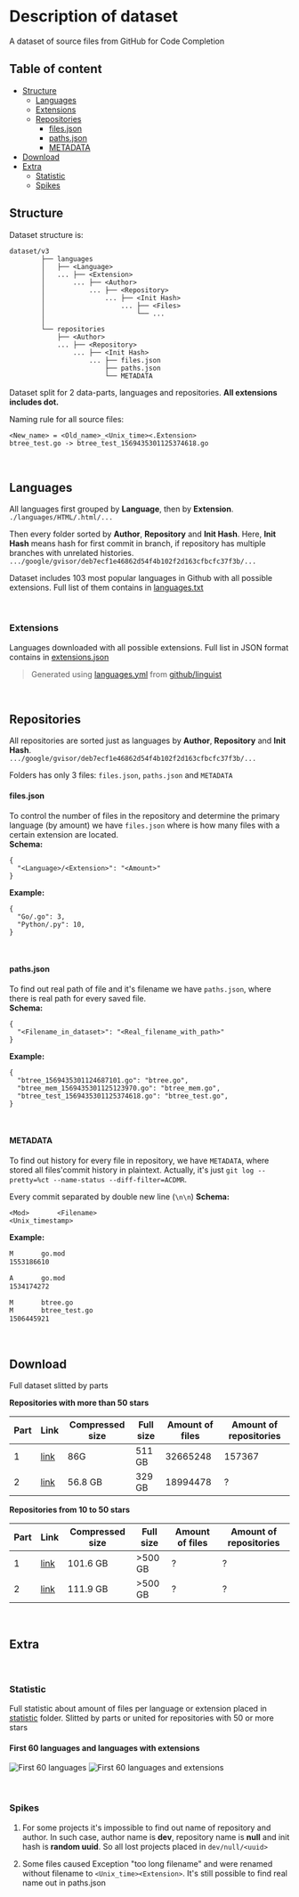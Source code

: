# Description of dataset

A dataset of source files from GitHub for Code Completion

## Table of content
- [Structure](#structure)
    - [Languages](#languages)
    - [Extensions](#extensions)
    - [Repositories](#repositories)
        - [files.json](#filesjson)
        - [paths.json](#pathsjson)
        - [METADATA](#metadata)
- [Download](#download)
- [Extra](#extra)
    - [Statistic](#statistic)
    - [Spikes](#spikes)



    
## Structure

Dataset structure is:
```
dataset/v3
        ├── languages 
        │   ├── <Language> 
        │   ... ├── <Extension>  
        │       ... ├── <Author> 
        │           ... ├── <Repository>
        │               ... ├── <Init Hash>
        │                   ... ├── <Files>
        │                       └── ...
        │
        └── repositories   
            ├── <Author> 
            ... ├── <Repository>
                ... ├── <Init Hash>
                    ... ├── files.json
                        ├── paths.json
                        └── METADATA
```

Dataset split for 2 data-parts, languages and repositories.
**All extensions includes dot.**

Naming rule for all source files:

`<New_name> = <Old_name>_<Unix_time><.Extension>`  
`btree_test.go -> btree_test_1569435301125374618.go`


&nbsp;
## Languages

All languages first grouped by **Language**, then by **Extension**.              
`./languages/HTML/.html/...`

Then every folder sorted by **Author**, **Repository** and **Init Hash**. Here, **Init Hash** means hash for first commit in branch, if repository has multiple branches with unrelated histories.  
`.../google/gvisor/deb7ecf1e46862d54f4b102f2d163cfbcfc37f3b/...`

Dataset includes 103 most popular languages in Github with all possible extensions. Full list of them contains in [languages.txt](languages.txt)

&nbsp;
### Extensions

Languages downloaded with all possible extensions. Full list in JSON format contains in [extensions.json](extensions.json)

> Generated using [languages.yml](https://github.com/github/linguist/blob/master/lib/linguist/languages.yml) from [github/linguist](https://github.com/github/linguist)


&nbsp;
## Repositories

All repositories are sorted just as languages by **Author**, **Repository** and **Init Hash**.  
`.../google/gvisor/deb7ecf1e46862d54f4b102f2d163cfbcfc37f3b/...`

Folders has only 3 files: `files.json`, `paths.json` and `METADATA`


#### files.json

To control the number of files in the repository and determine the primary language (by amount) we have `files.json` where is how many files with a certain extension are located.  
**Schema:**
```json5
{
  "<Language>/<Extension>": "<Amount>"
}
```
**Example:**
```json5
{
  "Go/.go": 3,
  "Python/.py": 10,
}
```

&nbsp;
#### paths.json

To find out real path of file and it's filename we have `paths.json`, where there is real path for every saved file.  
**Schema:**
```json5
{
  "<Filename_in_dataset>": "<Real_filename_with_path>"
}
```
**Example:**
```json5
{
  "btree_1569435301124687101.go": "btree.go", 
  "btree_mem_1569435301125123970.go": "btree_mem.go", 
  "btree_test_1569435301125374618.go": "btree_test.go",
}
```

&nbsp;
#### METADATA

To find out history for every file in repository, we have `METADATA`, where stored all files'commit history in plaintext. 
Actually, it's just `git log --pretty=%ct --name-status --diff-filter=ACDMR`.

Every commit separated by double new line (`\n\n`)
**Schema:**
```
<Mod>       <Filename>
<Unix_timestamp>
```
**Example:**
```bash
M       go.mod
1553186610

A       go.mod
1534174272

M       btree.go
M       btree_test.go
1506445921
```



&nbsp;
## Download
Full dataset slitted by parts

**Repositories with more than 50 stars**

| Part |Link | Compressed size | Full size | Amount of files | Amount of repositories |
| ---- |---- | --------------- | --------- | --------------- | ---------------------- |
| 1 | [link](https://5k-dataset.s3.amazonaws.com/v3/dataset-open-50-more-1.tar.gz) | 86G     |  511 GB | 32665248  | 157367 |
| 2 | [link](https://5k-dataset.s3.amazonaws.com/v3/dataset-open-50-more-2.tar.gz) | 56.8 GB |  329 GB | 18994478  | ?     |

**Repositories from 10 to 50 stars**

| Part |Link | Compressed size | Full size | Amount of files | Amount of repositories |
| ---- |---- | --------------- | --------- | --------------- | ---------------------- |
| 1 | [link](https://5k-dataset.s3.amazonaws.com/v3/dataset-open-50-less-1.tar.gz) | 101.6 GB|  >500 GB | ?  | ? |
| 2 | [link](https://5k-dataset.s3.amazonaws.com/v3/dataset-open-50-less-2.tar.gz) | 111.9 GB |  >500 GB | ?  | ? |


&nbsp;
## Extra

&nbsp;
### Statistic
Full statistic about amount of files per language or extension placed in [statistic](statistics) folder. Slitted by parts or united for repositories with 50 or more stars 

#### First 60 languages and languages with extensions
![First 60 languages](/docs/images/f_l.png) ![First 60 languages and extensions](/docs/images/f_l_e.png)

&nbsp;
### Spikes
1. For some projects it's impossible to find out name of repository and author. In such case, author name is **dev**, repository name is **null** and init hash is **random uuid**.
So all lost projects placed in `dev/null/<uuid>`

2. Some files caused Exception "too long filename" and were renamed without filename to `<Unix_time><Extension>`. It's still possible to find real name out in paths.json
